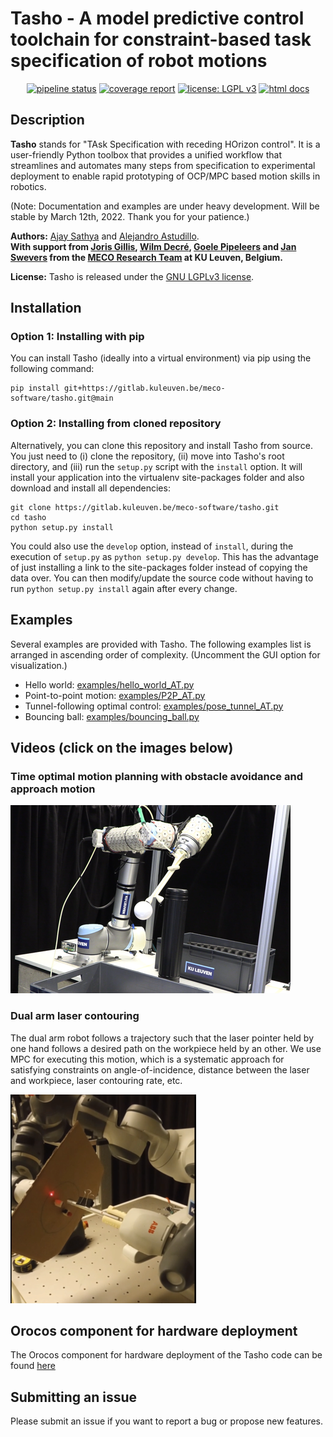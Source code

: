# Tasho - A model predictive control toolchain for constraint-based task specification of robot motions

<div align="center">

[![pipeline status](https://gitlab.mech.kuleuven.be/meco-software/tasho/badges/master/pipeline.svg)](https://gitlab.mech.kuleuven.be/meco-software/tasho/commits/master)
[![coverage report](https://gitlab.mech.kuleuven.be/meco-software/tasho/badges/master/coverage.svg)](https://meco-software.pages.mech.kuleuven.be/tasho/coverage/index.html)
[![license: LGPL v3](https://img.shields.io/badge/license-LGPL%20v3-success.svg)](https://opensource.org/licenses/LGPL-3.0)
[![html docs](https://img.shields.io/static/v1.svg?label=docs&message=online&color=informational)](http://meco-software.pages.mech.kuleuven.be/tasho)

</div>

## Description

**Tasho** stands for "TAsk Specification with receding HOrizon control". It is a user-friendly Python toolbox that provides a unified workflow that streamlines and automates many steps from specification to experimental deployment to enable rapid prototyping of OCP/MPC based motion skills in robotics.

(Note: Documentation and examples are under heavy development. Will be stable by March 12th, 2022. Thank you for your patience.)

**Authors:** [Ajay Sathya](https://scholar.google.com/citations?hl=es&user=A00LDswAAAAJ) and [Alejandro Astudillo](https://scholar.google.com/citations?user=9ONkJZAAAAAJ).  
**With support from [Joris Gillis](https://scholar.google.com/citations?hl=es&user=sQtYwmgAAAAJ), [Wilm Decré](https://scholar.google.com/citations?hl=es&user=ZgAnArUAAAAJ), [Goele Pipeleers](https://scholar.google.com/citations?hl=es&user=TKWS1vEAAAAJ) and [Jan Swevers](https://scholar.google.com/citations?hl=es&user=X_fnO1YAAAAJ) from the [MECO Research Team](https://www.mech.kuleuven.be/en/pma/research/meco/) at KU Leuven, Belgium.**

**License:** Tasho is released under the [GNU LGPLv3 license](LICENSE).

## Installation

### Option 1: Installing with pip
You can install Tasho (ideally into a virtual environment) via pip using the following command:

```
pip install git+https://gitlab.kuleuven.be/meco-software/tasho.git@main
```

### Option 2: Installing from cloned repository
Alternatively, you can clone this repository and install Tasho from source. You just need to (i) clone the repository, (ii) move into Tasho's root directory, and (iii) run the `setup.py` script with the `install` option. It will install your application into the virtualenv site-packages folder and also download and install all dependencies:

```
git clone https://gitlab.kuleuven.be/meco-software/tasho.git
cd tasho
python setup.py install
```
You could also use the `develop` option, instead of `install`, during the execution of `setup.py` as `python setup.py develop`. 
This has the advantage of just installing a link to the site-packages folder instead of copying the data over. You can then modify/update the source code without having to run `python setup.py install` again after every change.

## Examples

Several examples are provided with Tasho. The following examples list is arranged in ascending order of complexity. (Uncomment the GUI option for visualization.)
- Hello world: [examples/hello_world_AT.py](examples/hello_world_AT.py)
- Point-to-point motion: [examples/P2P_AT.py](examples/P2P_AT.py)
- Tunnel-following optimal control: [examples/pose_tunnel_AT.py](examples/pose_tunnel_AT.py)
- Bouncing ball: [examples/bouncing_ball.py](examples/bouncing_ball.py)

## Videos (click on the images below)

### Time optimal motion planning with obstacle avoidance and approach motion

[![[Watch the video]](docs/aux/img/fm_demo.png)](https://kuleuven-my.sharepoint.com/:v:/g/personal/ajay_sathya_kuleuven_be/Ee1KskHm0nVCpex_Hk2j7R8B7uqICr_T4ksVZl4ZySJWkQ?e=BQx97g)

### Dual arm laser contouring

The dual arm robot follows a trajectory such that the laser pointer held by one hand follows a desired path on the workpiece held by an other. We use MPC for executing this motion, which is a systematic approach for satisfying constraints on angle-of-incidence, distance between the laser and workpiece, laser contouring rate, etc.

[![[Watch the video]](docs/aux/img/dual_arm_laser2.png)](https://kuleuven-my.sharepoint.com/:v:/g/personal/ajay_sathya_kuleuven_be/ESiS-UUF2TZMmoxMzgloBq4BUD__OqNtwGi2enZ4Ar3bzQ?e=xE3nDi)

## Orocos component for hardware deployment

The Orocos component for hardware deployment of the Tasho code can be found [here](https://github.com/AjSat/tasho_orocos)

## Submitting an issue

Please submit an issue if you want to report a bug or propose new features.

